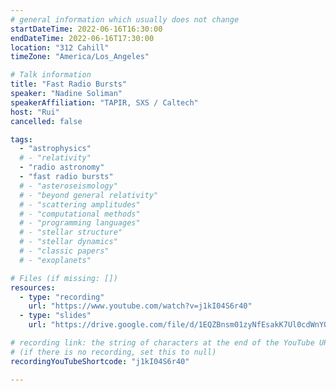 ```yaml
---
# general information which usually does not change
startDateTime: 2022-06-16T16:30:00
endDateTime: 2022-06-16T17:30:00
location: "312 Cahill"
timeZone: "America/Los_Angeles"

# Talk information
title: "Fast Radio Bursts"
speaker: "Nadine Soliman"
speakerAffiliation: "TAPIR, SXS / Caltech"
host: "Rui"
cancelled: false

tags:
  - "astrophysics"
  # - "relativity"
  - "radio astronomy"
  - "fast radio bursts"
  # - "asteroseismology"
  # - "beyond general relativity"
  # - "scattering amplitudes"
  # - "computational methods"
  # - "programming languages"
  # - "stellar structure"
  # - "stellar dynamics"
  # - "classic papers"
  # - "exoplanets"

# Files (if missing: [])
resources:
  - type: "recording"
    url: "https://www.youtube.com/watch?v=j1kI04S6r40"
  - type: "slides"
    url: "https://drive.google.com/file/d/1EQZBnsm01zyNfEsakK7Ul0cdWnYOOap_/view?usp=drive_link"

# recording link: the string of characters at the end of the YouTube URL
# (if there is no recording, set this to null)
recordingYouTubeShortcode: "j1kI04S6r40"

---
```



